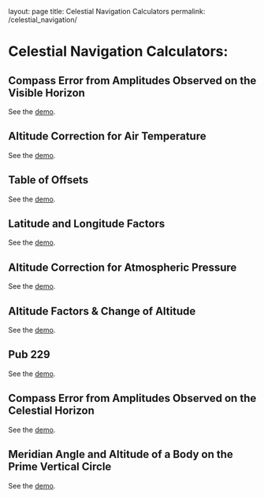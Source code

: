 layout: page
title: Celestial Navigation Calculators
permalink: /celestial_navigation/

# Celestial Navigation Calculators:
## Compass Error from Amplitudes Observed on the Visible Horizon
See the [demo](https://youtu.be/PMZssUIdAo0).
## Altitude Correction for Air Temperature
See the [demo](https://youtu.be/ml2P9zK-erM).
## Table of Offsets
See the [demo](https://youtu.be/70rP2fLq6pU).
## Latitude and Longitude Factors
See the [demo](https://youtu.be/LVnJW8kWRIM).
## Altitude Correction for Atmospheric Pressure
See the [demo](https://youtu.be/jv9dnMhAt5M).
## Altitude Factors & Change of Altitude
See the [demo](https://youtu.be/pD89pjG_exU).
## Pub 229
See the [demo](https://youtu.be/f_2US3Euaqw).
## Compass Error from Amplitudes Observed on the Celestial Horizon
See the [demo](https://youtu.be/nQK5EO_-WNM).
## Meridian Angle and Altitude of a Body on the Prime Vertical Circle
See the [demo](https://youtu.be/sHw8l_G_QW4).

